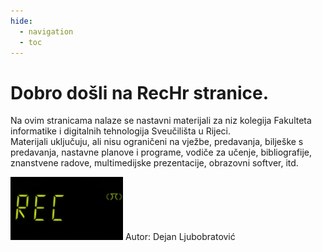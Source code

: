```yaml
---
hide:
  - navigation
  - toc
---
```

# Dobro došli na RecHr stranice.
Na ovim stranicama nalaze se nastavni materijali za niz kolegija Fakulteta informatike i digitalnih tehnologija Sveučilišta u Rijeci.  
Materijali uključuju, ali nisu ograničeni na vježbe, predavanja, bilješke s predavanja, nastavne planove i programe, vodiče za učenje, bibliografije, znanstvene radove, multimedijske prezentacije, obrazovni softver, itd.  

<img src="images/rec-logo2.png" alt="RecHr logo" width="180"/>  
Autor: Dejan Ljubobratović
